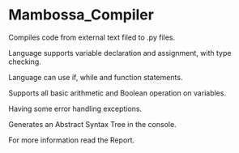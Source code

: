# Mambossa_Compiler

Compiles code from external text filed to .py files.

Language supports variable declaration and assignment, with type checking.

Language can use if, while and function statements.

Supports all basic arithmetic and Boolean operation on variables.

Having some error handling exceptions.

Generates an Abstract Syntax Tree in the console.

For more information read the Report.
